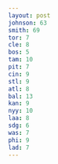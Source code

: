 ```yaml
---
layout: post
johnson: 63
smith: 69
tor: 7
cle: 8
bos: 5
tam: 10
pit: 7
cin: 9
stl: 9
atl: 8
bal: 13
kan: 9
nyy: 10
laa: 8
sdg: 6
was: 7
phi: 9
lad: 7
---
```

